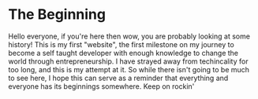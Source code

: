 # The Beginning
Hello everyone, if you're here then wow, you are probably looking at some history! This is my first "website", the first milestone on my journey to become a self taught developer with enough knowledge to change the world through entrepreneurship. I have strayed away from techincality for too long, and this is my attempt at it. So while there isn't going to be much to see here, I hope this can serve as a reminder that everything and everyone has its beginnings somewhere. Keep on rockin'
